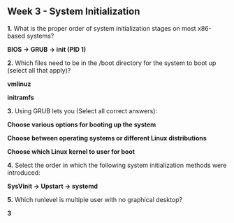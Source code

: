 ## Week 3 - System Initialization

**1.** What is the proper order of system initialization stages on most x86-based systems?

**BIOS -> GRUB -> init (PID 1)**


**2.** Which files need to be in the /boot directory for the system to boot up (select all that apply)?

**vmlinuz**

**initramfs**


**3.** Using GRUB lets you (Select all correct answers):

**Choose various options for booting up the system**

**Choose between operating systems or different Linux distributions**

**Choose which Linux kernel to user for boot**


**4.** Select the order in which the following system initialization methods were introduced:

**SysVinit -> Upstart -> systemd**


**5.** Which runlevel is multiple user with no graphical desktop?

**3**

